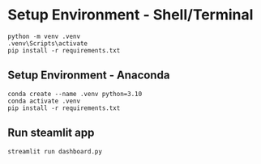 # Setup Environment - Shell/Terminal

```
python -m venv .venv
.venv\Scripts\activate
pip install -r requirements.txt
```

## Setup Environment - Anaconda
```
conda create --name .venv python=3.10
conda activate .venv
pip install -r requirements.txt
```

## Run steamlit app
```
streamlit run dashboard.py
```